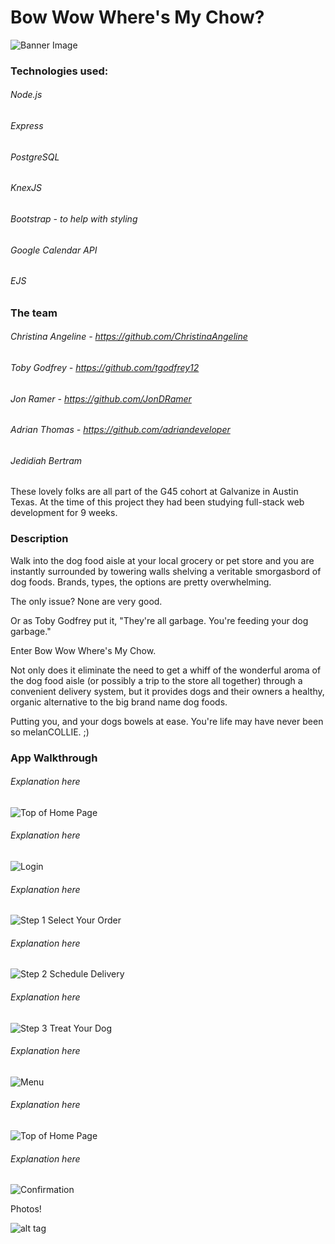# Bow Wow Where's My Chow?

![Banner Image](https://github.com/JedidiahBertram/bwwmc/blob/master/assets/screenshots/Banner%20Image.png)

### Technologies used:

###### Node.js
###### Express
###### PostgreSQL
###### KnexJS
###### Bootstrap - to help with styling
###### Google Calendar API
###### EJS

### The team

###### Christina Angeline - https://github.com/ChristinaAngeline
###### Toby Godfrey - https://github.com/tgodfrey12
###### Jon Ramer - https://github.com/JonDRamer
###### Adrian Thomas - https://github.com/adriandeveloper
###### Jedidiah Bertram

These lovely folks are all part of the G45 cohort at Galvanize in Austin Texas.
At the time of this project they had been studying full-stack web development for
9 weeks.


### Description

Walk into the dog food aisle at your local grocery or pet store and you
are instantly surrounded by towering walls shelving a veritable smorgasbord of
dog foods. Brands, types, the options are pretty overwhelming.

The only issue? None are very good.

Or as Toby Godfrey put it, "They're all garbage. You're feeding your dog garbage."

Enter Bow Wow Where's My Chow.

Not only does it eliminate the need to get a whiff of the wonderful aroma of the
dog food aisle (or possibly a trip to the store all together) through a convenient
delivery system, but it provides dogs and their owners a healthy, organic alternative to the big brand name dog foods.

Putting you, and your dogs bowels at ease. You're life may have never been so
melanCOLLIE. ;)


### App Walkthrough

###### Explanation here

![Top of Home Page](https://github.com/JedidiahBertram/bwwmc/blob/master/assets/screenshots/Home%20Page%20Puppy%20Image.png)

###### Explanation here

![Login](https://github.com/JedidiahBertram/bwwmc/blob/master/assets/screenshots/Login.png)

###### Explanation here

![Step 1 Select Your Order ](https://github.com/JedidiahBertram/bwwmc/blob/master/assets/screenshots/Select%20Your%20Order.png)

###### Explanation here

![Step 2 Schedule Delivery](https://github.com/JedidiahBertram/bwwmc/blob/master/assets/screenshots/Pick%20a%20Delivery%20Date.png)

###### Explanation here

![Step 3 Treat Your Dog](https://github.com/JedidiahBertram/bwwmc/blob/master/assets/screenshots/Treat%20Your%20Dog.png)

###### Explanation here

![Menu](https://github.com/JedidiahBertram/bwwmc/blob/master/assets/screenshots/Menu.png)

###### Explanation here

![Top of Home Page](https://github.com/JedidiahBertram/bwwmc/blob/master/assets/screenshots/Cart.png)

###### Explanation here

![Confirmation](https://github.com/JedidiahBertram/bwwmc/blob/master/assets/screenshots/Confirmation.png)


Photos!

![alt tag](https://thumb.ibb.co/cYHaRQ/IMG_6834.jpg)
